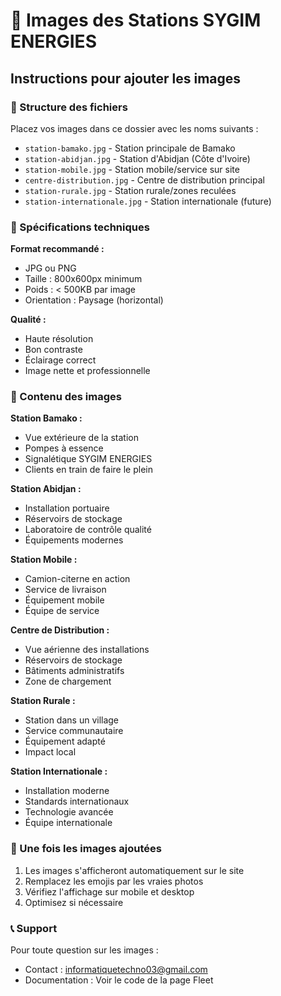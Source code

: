# 📸 Images des Stations SYGIM ENERGIES

## Instructions pour ajouter les images

### 📁 Structure des fichiers
Placez vos images dans ce dossier avec les noms suivants :

- `station-bamako.jpg` - Station principale de Bamako
- `station-abidjan.jpg` - Station d'Abidjan (Côte d'Ivoire)
- `station-mobile.jpg` - Station mobile/service sur site
- `centre-distribution.jpg` - Centre de distribution principal
- `station-rurale.jpg` - Station rurale/zones reculées
- `station-internationale.jpg` - Station internationale (future)

### 📏 Spécifications techniques

**Format recommandé :**
- JPG ou PNG
- Taille : 800x600px minimum
- Poids : < 500KB par image
- Orientation : Paysage (horizontal)

**Qualité :**
- Haute résolution
- Bon contraste
- Éclairage correct
- Image nette et professionnelle

### 🎯 Contenu des images

**Station Bamako :**
- Vue extérieure de la station
- Pompes à essence
- Signalétique SYGIM ENERGIES
- Clients en train de faire le plein

**Station Abidjan :**
- Installation portuaire
- Réservoirs de stockage
- Laboratoire de contrôle qualité
- Équipements modernes

**Station Mobile :**
- Camion-citerne en action
- Service de livraison
- Équipement mobile
- Équipe de service

**Centre de Distribution :**
- Vue aérienne des installations
- Réservoirs de stockage
- Bâtiments administratifs
- Zone de chargement

**Station Rurale :**
- Station dans un village
- Service communautaire
- Équipement adapté
- Impact local

**Station Internationale :**
- Installation moderne
- Standards internationaux
- Technologie avancée
- Équipe internationale

### 🚀 Une fois les images ajoutées

1. Les images s'afficheront automatiquement sur le site
2. Remplacez les emojis par les vraies photos
3. Vérifiez l'affichage sur mobile et desktop
4. Optimisez si nécessaire

### 📞 Support

Pour toute question sur les images :
- Contact : informatiquetechno03@gmail.com
- Documentation : Voir le code de la page Fleet
